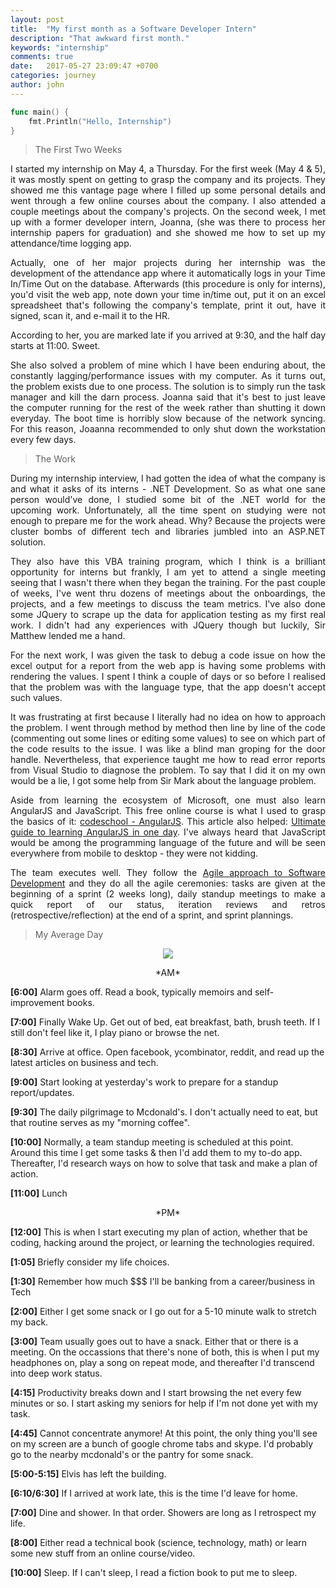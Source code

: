 ```yaml
---
layout: post
title:  "My first month as a Software Developer Intern"
description: "That awkward first month."
keywords: "internship"
comments: true
date:   2017-05-27 23:09:47 +0700
categories: journey
author: john
---
```




```go
func main() {
	fmt.Println("Hello, Internship")
}
```

> The First Two Weeks

<p align="justify">I started my internship on May 4, a Thursday. For the first week (May 4 & 5), it was mostly spent on getting to grasp the company and its projects. They showed me this vantage page where I filled up some personal details and went through a few online courses about the company. I also attended a couple meetings about the company's projects. On the second week, I met up with a former developer intern, Joanna, (she was there to process her internship papers for graduation) and she showed me how to set up my attendance/time logging app.</p> <!--more-->
<p align="justify">Actually, one of her major projects during her internship was the development of the attendance app where it automatically logs in your Time In/Time Out on the database. Afterwards (this procedure is only for interns), you'd visit the web app, note down your time in/time out, put it on an excel spreadsheet that's following the company's template, print it out, have it signed, scan it, and e-mail it to the HR.</p>

<p align="justify">According to her, you are marked late if you arrived at 9:30, and the half day starts at 11:00. Sweet.</p>

<p align="justify">She also solved a problem of mine which I have been enduring about, the constantly lagging/performance issues with my computer. As it turns out, the problem exists due to one process. The solution is to simply run the task manager and kill the darn process. Joanna said that it's best to just leave the computer running for the rest of the week rather than shutting it down everyday. The boot time is horribly slow because of the network syncing. For this reason, Joaanna recommended to only shut down the workstation every few days.</p>

> The Work

<p align="justify">During my internship interview, I had gotten the idea of what the company is and what it asks of its interns - .NET Development. So as what one sane person would've done, I studied some bit of the .NET world for the upcoming work. Unfortunately, all the time spent on studying were not enough to prepare me for the work ahead. Why? Because the projects were cluster bombs of different tech and libraries jumbled into an ASP.NET solution. </p>

<p align="justify">They also have this VBA training program, which I think is a brilliant opportunity for interns but frankly, I am yet to attend a single meeting seeing that I wasn't there when they began the training. For the past couple of weeks, I've went thru dozens of meetings about the onboardings, the projects, and a few meetings to discuss the team metrics. I've also done some JQuery to scrape up the data for application testing as my first real work. I didn't had any experiences with JQuery though but luckily, Sir Matthew lended me a hand.</p>

<p align="justify">For the next work, I was given the task to debug a code issue on how the excel output for a report from the web app is having some problems with rendering the values. I spent I think a couple of days or so before I realised that the problem was with the language type, that the app doesn't accept such values.</p> 

<p align="justify">It was frustrating at first because I literally had no idea on how to approach the problem. I went through method by method then line by line of the code (commenting out some lines or editing some values) to see on which part of the code results to the issue. I was like a blind man groping for the door handle. Nevertheless, that experience taught me how to read error reports from Visual Studio to diagnose the problem. To say that I did it on my own would be a lie, I got some help from Sir Mark about the language problem.</p>


<p align="justify">Aside from learning the ecosystem of Microsoft, one must also learn AngularJS and JavaScript. This free online course is what I used to grasp the basics of it: <a href="https://www.codeschool.com/courses/shaping-up-with-angularjs">codeschool - AngularJS</a>. This article also helped: <a href="https://toddmotto.com/ultimate-guide-to-learning-angular-js-in-one-day/">Ultimate guide to learning AngularJS in one day</a>. I've always heard that JavaScript would be among the programming language of the future and will be seen everywhere from mobile to desktop - they were not kidding.</p>

<p align="justify">The team executes well. They follow the <a href="https://www.atlassian.com/agile">Agile approach to Software Development</a> and they do all the agile ceremonies: tasks are given at the beginning of a sprint (2 weeks long), daily standup meetings to make a quick report of our status, iteration reviews and retros (retrospective/reflection) at the end of a sprint, and sprint plannings.</p>

> My Average Day

<div align="center"><img src="https://i.imgur.com/hK8Pvfw.png" align="center"></div>

<p align = "center"> *AM* </p>

**[6:00]** Alarm goes off. Read a book, typically memoirs and self-improvement books.

**[7:00]** Finally Wake Up. Get out of bed, eat breakfast, bath, brush teeth. If I still don't feel like it, I play piano or browse the net.

**[8:30]** Arrive at office. Open facebook, ycombinator, reddit, and read up the latest articles on business and tech.

**[9:00]** Start looking at yesterday's work to prepare for a standup report/updates. 

**[9:30]** The daily pilgrimage to Mcdonald's. I don't actually need to eat, but that routine serves as my "morning coffee".

**[10:00]** Normally, a team standup meeting is scheduled at this point. Around this time I get some tasks & then I'd add them to my to-do app. Thereafter, I'd research ways on how to solve that task and make a plan of action.

**[11:00]** Lunch


<p align= "center"> *PM* </p>

**[12:00]** This is when I start executing my plan of action, whether that be coding, hacking around the project, or learning the technologies required.

**[1:05]** Briefly consider my life choices.

**[1:30]** Remember how much $$$ I'll be banking from a career/business in Tech

**[2:00]** Either I get some snack or I go out for a 5-10 minute walk to stretch my back.

**[3:00]** Team usually  goes out to have a snack. Either that or there is a meeting. On the occassions that there's none of both, this is when I put my headphones on, play a song on repeat mode, and thereafter I'd transcend into deep work status.

**[4:15]** Productivity breaks down and I start browsing the net every few minutes or so. I start asking my seniors for help if I'm not done yet with my task.

**[4:45]** Cannot concentrate anymore! At this point, the only thing you'll see on my screen are a bunch of google chrome tabs and skype. I'd probably go to the nearby mcdonald's or the pantry for some snack.

**[5:00-5:15]** Elvis has left the building.

**[6:10/6:30]** If I arrived at work late, this is the time I'd leave for home.

**[7:00]** Dine and shower. In that order. Showers are long as I retrospect my life.

**[8:00]** Either read a technical book (science, technology, math) or learn some new stuff from an online course/video.

**[10:00]** Sleep. If I can't sleep, I read a fiction book to put me to sleep. 
